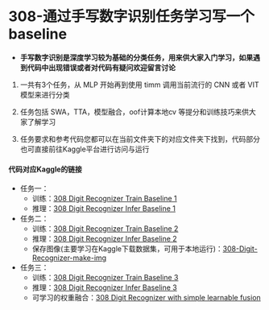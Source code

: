 # 308-通过手写数字识别任务学习写一个baseline

- **手写数字识别是深度学习较为基础的分类任务，用来供大家入门学习，如果遇到代码中出现错误或者对代码有疑问欢迎留言讨论**

1. 一共有3个任务，从 MLP 开始再到使用 timm 调用当前流行的 CNN 或者 VIT 模型来进行分类

2. 任务包括 SWA，TTA，模型融合，oof计算本地cv 等提分和训练技巧来供大家了解学习

3. 任务要求和参考代码您都可以在当前文件夹下的对应文件夹下找到，代码部分也可直接前往Kaggle平台进行访问与运行

#### 代码对应Kaggle的链接
- 任务一：
    - 训练：[308 Digit Recognizer Train Baseline 1](https://www.kaggle.com/code/zhiyue666/308-digit-recognizer-train-baseline-1)
    - 推理：[308 Digit Recognizer Infer Baseline 1](https://www.kaggle.com/code/zhiyue666/308-digit-recognizer-infer-baseline-1)
- 任务二：
    - 训练：[308 Digit Recognizer Train Baseline 2](https://www.kaggle.com/code/zhiyue666/308-digit-recognizer-train-baseline-2)
    - 推理：[308 Digit Recognizer Infer Baseline 2](https://www.kaggle.com/code/zhiyue666/308-digit-recognizer-infer-baseline-2)
    - 保存图像(主要学习在Kaggle下载数据集，可用于本地运行)：[308-Digit-Recognizer-make-img](https://www.kaggle.com/code/zhiyue666/308-digit-recognizer-make-img)
- 任务三：
    - 训练：[308 Digit Recognizer Train Baseline 3](https://www.kaggle.com/code/zhiyue666/308-digit-recognizer-train-baseline-3)
    - 推理：[308 Digit Recognizer Infer Baseline 3](https://www.kaggle.com/code/zhiyue666/308-digit-recognizer-infer-baseline-3)
    - 可学习的权重融合：[308 Digit Recognizer with simple learnable fusion](https://www.kaggle.com/code/zhiyue666/308-digit-recognizer-with-simple-learnable-fusion)
